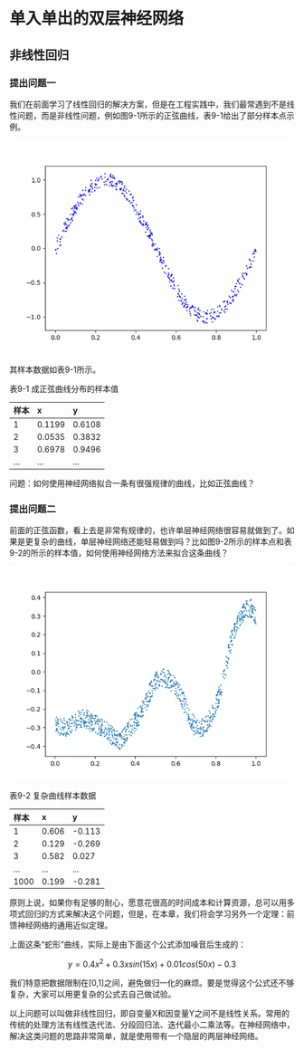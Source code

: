 # 单入单出的双层神经网络

## 非线性回归

### 提出问题一

我们在前面学习了线性回归的解决方案，但是在工程实践中，我们最常遇到不是线性问题，而是非线性问题，例如图9-1所示的正弦曲线，表9-1给出了部分样本点示例。

![&#x56FE;9-1 &#x6210;&#x6B63;&#x5F26;&#x66F2;&#x7EBF;&#x5206;&#x5E03;&#x7684;&#x6837;&#x672C;&#x70B9;](../.gitbook/assets/image%20%28152%29.png)

其样本数据如表9-1所示。

表9-1 成正弦曲线分布的样本值

| 样本 | x | y |
| :--- | :--- | :--- |
| 1 | 0.1199 | 0.6108 |
| 2 | 0.0535 | 0.3832 |
| 3 | 0.6978 | 0.9496 |
| ... | ... | ... |

问题：如何使用神经网络拟合一条有很强规律的曲线，比如正弦曲线？

### 提出问题二

前面的正弦函数，看上去是非常有规律的，也许单层神经网络很容易就做到了。如果是更复杂的曲线，单层神经网络还能轻易做到吗？比如图9-2所示的样本点和表9-2的所示的样本值，如何使用神经网络方法来拟合这条曲线？

![&#x56FE;9-2 &#x590D;&#x6742;&#x66F2;&#x7EBF;&#x6837;&#x672C;&#x53EF;&#x89C6;&#x5316;](../.gitbook/assets/image%20%28157%29.png)

表9-2 复杂曲线样本数据

| 样本 | x | y |
| :--- | :--- | :--- |
| 1 | 0.606 | -0.113 |
| 2 | 0.129 | -0.269 |
| 3 | 0.582 | 0.027 |
| ... | ... | ... |
| 1000 | 0.199 | -0.281 |

原则上说，如果你有足够的耐心，愿意花很高的时间成本和计算资源，总可以用多项式回归的方式来解决这个问题，但是，在本章，我们将会学习另外一个定理：前馈神经网络的通用近似定理。

上面这条“蛇形”曲线，实际上是由下面这个公式添加噪音后生成的：

$$
y=0.4x^2 + 0.3xsin(15x) + 0.01cos(50x)-0.3
$$

我们特意把数据限制在\[0,1\]之间，避免做归一化的麻烦。要是觉得这个公式还不够复杂，大家可以用更复杂的公式去自己做试验。

以上问题可以叫做非线性回归，即自变量X和因变量Y之间不是线性关系。常用的传统的处理方法有线性迭代法、分段回归法、迭代最小二乘法等。在神经网络中，解决这类问题的思路非常简单，就是使用带有一个隐层的两层神经网络。

